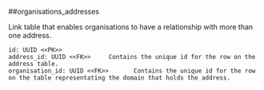 ##organisations_addresses

Link table that enables organisations to have a relationship
with more than one address.

```
id: UUID <<PK>>             
address_id: UUID <<FK>>     Contains the unique id for the row on the address table.
organisation_id: UUID <<FK>>       Contains the unique id for the row on the table representating the domain that holds the address.
```